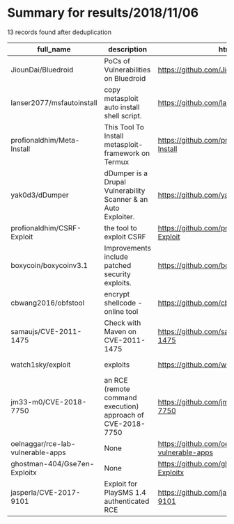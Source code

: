 
# Summary for results/2018/11/06
    
13 records found after deduplication

| full_name | description | html_url | matched_list | matched_count | pushed_at | size | stargazers_count | language | forks_count | vul_ids |
|-----------------------------------|----------------------------------------------------------------|------------------------------------------------------|---------------------------------------------------|-----------------|---------------------------|--------|--------------------|------------|---------------|-------------------|
| JiounDai/Bluedroid | PoCs of Vulnerabilities on Bluedroid | https://github.com/JiounDai/Bluedroid | ['vulnerability poc'] | 1 | 2018-11-06 02:36:44+00:00 | 4216 | 208 | C | 48 | [] |
| lanser2077/msfautoinstall | copy metasploit auto install shell script. | https://github.com/lanser2077/msfautoinstall | ['metasploit module OR payload'] | 1 | 2018-11-06 06:31:53+00:00 | 1 | 1 | Shell | 0 | [] |
| profionaldhim/Meta-Install | This Tool To Install metasploit-framework on Termux | https://github.com/profionaldhim/Meta-Install | ['metasploit module OR payload'] | 1 | 2018-11-06 16:29:15+00:00 | 25 | 1 | Shell | 2 | [] |
| yak0d3/dDumper | dDumper is a Drupal Vulnerability Scanner & an Auto Exploiter. | https://github.com/yak0d3/dDumper | ['exploit'] | 1 | 2018-11-06 10:53:27+00:00 | 21 | 9 | Perl | 6 | [] |
| profionaldhim/CSRF-Exploit | the tool to exploit CSRF | https://github.com/profionaldhim/CSRF-Exploit | ['exploit'] | 1 | 2018-11-06 16:32:59+00:00 | 15 | 0 | Shell | 0 | [] |
| boxycoin/boxycoinv3.1 | Improvements include patched security exploits. | https://github.com/boxycoin/boxycoinv3.1 | ['exploit'] | 1 | 2018-11-06 19:55:15+00:00 | 2950 | 0 | C++ | 0 | [] |
| cbwang2016/obfstool | encrypt shellcode - online tool | https://github.com/cbwang2016/obfstool | ['shellcode'] | 1 | 2018-11-06 03:08:34+00:00 | 39 | 2 | HTML | 1 | [] |
| samaujs/CVE-2011-1475 | Check with Maven on CVE-2011-1475 | https://github.com/samaujs/CVE-2011-1475 | ['cve-2'] | 1 | 2018-11-06 08:56:44+00:00 | 170 | 0 | HTML | 0 | ['CVE-2011-1475'] |
| watch1sky/exploit | exploits | https://github.com/watch1sky/exploit | ['exploit'] | 1 | 2018-11-06 09:03:07+00:00 | 0 | 0 | Python | 0 | [] |
| jm33-m0/CVE-2018-7750 | an RCE (remote command execution) approach of CVE-2018-7750 | https://github.com/jm33-m0/CVE-2018-7750 | ['cve poc', 'cve-2', 'exploit', 'rce', 'rce poc'] | 5 | 2018-11-06 10:10:31+00:00 | 377 | 17 | Python | 8 | ['CVE-2018-7750'] |
| oelnaggar/rce-lab-vulnerable-apps | None | https://github.com/oelnaggar/rce-lab-vulnerable-apps | ['rce'] | 1 | 2018-11-06 11:57:14+00:00 | 81893 | 2 | | 1 | [] |
| ghostman-404/Gse7en-Exploitx | None | https://github.com/ghostman-404/Gse7en-Exploitx | ['exploit'] | 1 | 2018-11-06 17:47:42+00:00 | 0 | 1 | | 0 | [] |
| jasperla/CVE-2017-9101 | Exploit for PlaySMS 1.4 authenticated RCE | https://github.com/jasperla/CVE-2017-9101 | ['cve-2', 'exploit', 'rce'] | 3 | 2018-11-06 19:45:40+00:00 | 4 | 11 | Python | 3 | ['CVE-2017-9101'] |
